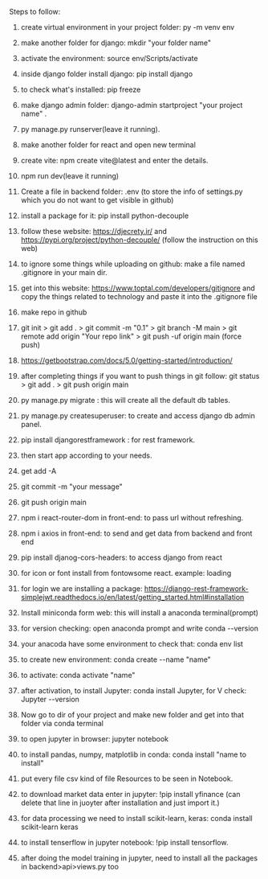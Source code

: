 Steps to follow:

1. create virtual environment in your project folder: py -m venv env
2. make another folder for django: mkdir "your folder name"
3. activate the environment: source env/Scripts/activate
4. inside django folder install django: pip install django
5. to check what's installed: pip freeze
6. make django admin folder: django-admin startproject "your project name" .
7. py manage.py runserver(leave it running).

8. make another folder for react and open new terminal
9. create vite: npm create vite@latest and enter the details.
10. npm run dev(leave it running)

11. Create a file in backend folder: .env (to store the info of settings.py which you do not want to get visible in github)
12. install a package for it: pip install python-decouple
13. follow these website: https://djecrety.ir/ and https://pypi.org/project/python-decouple/ (follow the instruction on this web)
14. to ignore some things while uploading on github: make a file named .gitignore in your main dir.
15. get into this website: https://www.toptal.com/developers/gitignore and copy the things related to technology and paste it into the .gitignore file
16. make repo in github
17. git init >  git add .  >  git commit -m "0.1" >  git branch -M main > git remote add origin "Your repo link" > git push -uf origin main (force push)
18. https://getbootstrap.com/docs/5.0/getting-started/introduction/
19. after completing things if you want to push things in git follow: git status >  git add . > git push origin main
20. py manage.py migrate : this will create all the default db tables.
21. py manage.py createsuperuser: to create and access django db admin panel.
22. pip install djangorestframework : for rest framework.
23. then start app according to your needs.

24. get add -A
25. git commit -m "your message"
26. git push origin main

27. npm i react-router-dom in front-end: to pass url without refreshing.
28. npm i axios in front-end: to send and get data from backend and front end
29. pip install djanog-cors-headers: to access django from react
30. for icon or font install from fontowsome react. example: loading
31. for login we are installing a package: https://django-rest-framework-simplejwt.readthedocs.io/en/latest/getting_started.html#installation



32. Install miniconda form web: this will install a anaconda terminal(prompt)
33. for version checking: open anaconda prompt and write conda --version
34. your anacoda have some environment to check that: conda env list
35. to create new environment: conda create --name "name"
36. to activate: conda activate "name"
37. after activation, to install Jupyter: conda install Jupyter, for V check: Jupyter --version 
38. Now go to dir of your project and make new folder and get into that folder via conda terminal
39. to open jupyter in browser: jupyter notebook
40. to install pandas, numpy, matplotlib in conda: conda install "name to install"
41. put every file csv kind of file Resources to be seen in Notebook.

42. to download market data enter in jupyter: !pip install yfinance (can delete that line in juoyter after installation and just import it.)
43. for data processing we need to install scikit-learn, keras: conda install scikit-learn keras
44. to install tenserflow in jupyter notebook: !pip install tensorflow.

45. after doing the model training in jupyter, need to install all the packages in backend>api>views.py too